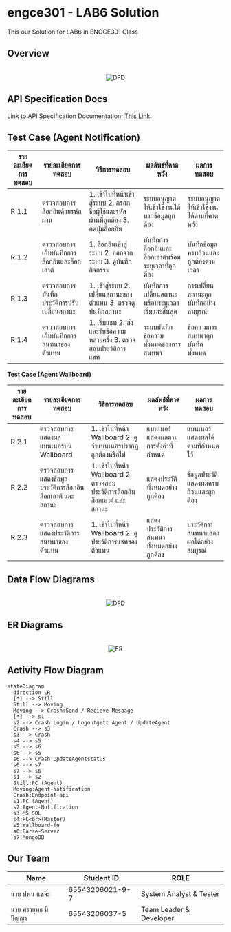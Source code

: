 # engce301 - LAB6 Solution


This our Solution for LAB6 in ENGCE301 Class

##  Overview

<p align="center">
    <br>
    <img src="https://.gif" alt="DFD">
    <br>
<p>

##  **API Specification Docs**

Link to API Specification Documentation: [This Link](./Document/README.md).


## Test Case (Agent Notification)
| รายละเอียดการทดสอบ | รายละเอียดการทดสอบ | วิธีการทดสอบ | ผลลัพธ์ที่คาดหวัง | ผลการทดสอบ|
|----------|----------|----------| ----------| ----------|
| R 1.1| ตรวจสอบการล็อกอินด้วยรหัสผ่าน|1. เข้าไปที่หน้าเข้าสู่ระบบ 2. กรอกชื่อผู้ใช้และรหัสผ่านที่ถูกต้อง 3. กดปุ่มล็อกอิน | ระบบอนุญาตให้เข้าใช้งานได้หากข้อมูลถูกต้อง | ระบบอนุญาตให้เข้าใช้งานได้ตามที่คาดหวัง|
|R 1.2|ตรวจสอบการเก็บบันทึกการล็อกอินและล็อกเอาต์ | 1. ล็อกอินเข้าสู่ระบบ 2. ออกจากระบบ 3. ดูบันทึกกิจกรรม|บันทึกการล็อกอินและล็อกเอาต์พร้อมระบุเวลาที่ถูกต้อง|บันทึกข้อมูลครบถ้วนและถูกต้องตามเวลา|
|R 1.3| ตรวจสอบการบันทึกประวัติการปรับเปลี่ยนสถานะ| 1. เข้าสู่ระบบ 2. เปลี่ยนสถานะของตัวแทน 3. ตรวจดูบันทึกสถานะ|บันทึกการเปลี่ยนสถานะพร้อมระบุเวลาเริ่มและสิ้นสุด|การเปลี่ยนสถานะถูกบันทึกอย่างสมบูรณ์|
|R 1.4|ตรวจสอบการเก็บบันทึกการสนทนาของตัวแทน|1. เริ่มแชท 2. ส่งและรับข้อความหลายครั้ง 3. ตรวจสอบประวัติการแชท|ระบบบันทึกข้อความทั้งหมดของการสนทนา|ข้อความการสนทนาถูกบันทึกทั้งหมด|


**Test Case (Agent Wallboard)**

| รายละเอียดการทดสอบ | รายละเอียดการทดสอบ | วิธีการทดสอบ | ผลลัพธ์ที่คาดหวัง | ผลการทดสอบ|
|----------|----------|----------| ----------| ----------|
|R 2.1| ตรวจสอบการแสดงผลแบนเนอร์บน Wallboard|1. เข้าไปที่หน้า Wallboard 2. ดูว่าแบนเนอร์ปรากฏถูกต้องหรือไม่|แบนเนอร์แสดงผลตามการตั้งค่าที่กำหนด|แบนเนอร์แสดงผลได้ตามที่กำหนดไว้
|R 2.2|ตรวจสอบการแสดงข้อมูลประวัติการล็อกอิน ล็อกเอาต์ และสถานะ|1. เข้าไปที่หน้า Wallboard 2. ตรวจสอบประวัติการล็อกอิน ล็อกเอาต์ และสถานะ|แสดงประวัติทั้งหมดอย่างถูกต้อง|ข้อมูลประวัติแสดงผลครบถ้วนและถูกต้อง
|R 2.3|ตรวจสอบการแสดงประวัติการสนทนาของตัวแทน|1. เข้าไปที่หน้า Wallboard 2. ดูประวัติการแชทของตัวแทน|แสดงประวัติการสนทนาทั้งหมดอย่างถูกต้อง|ประวัติการสนทนาแสดงผลได้อย่างสมบูรณ์


## Data Flow Diagrams
<p align="center">
    <br>
    <img src=".png" alt="DFD">
    <br>
<p>

## ER Diagrams

<p align="center">
    <br>
    <img src=".jpeg" alt="ER">
    <br>
<p>
    
## **Activity Flow Diagram**

```mermaid
stateDiagram
  direction LR
  [*] --> Still
  Still --> Moving
  Moving --> Crash:Send / Recieve Mesaage
  [*] --> s1
  s2 --> Crash:Login / Logoutgett Agent / UpdateAgent
  Crash --> s3
  s3 --> Crash
  s4 --> s5
  s5 --> s6
  s6 --> s5
  s6 --> Crash:UpdateAgentstatus
  s6 --> s7
  s7 --> s6
  s1 --> s2
  Still:PC (Agent)
  Moving:Agent-Notification
  Crash:Endpoint-api
  s1:PC (Agent)
  s2:Agent-Notification
  s3:MS SQL
  s4:PC<br>(Master)
  s5:Wallboard-fe
  s6:Parse-Server
  s7:MongoDB

```

## Our Team
| Name | Student ID | ROLE |
|----------|----------|----------|
| นาย ปพน แซ่จ๊ะ | 65543206021-9-7 | System Analyst & Tester|
| นาย ศรายุทธ มีปัญญา | 65543206037-5 | Team Leader & Developer |
